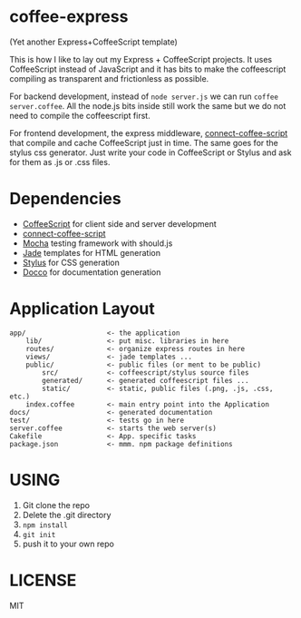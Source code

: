 coffee-express 
==============

(Yet another Express+CoffeeScript template)

This is how I like to lay out my Express + CoffeeScript projects. It uses CoffeeScript 
instead of JavaScript and it has bits to make the coffeescript compiling as transparent 
and frictionless as possible. 

For backend development, instead of `node server.js` we can run `coffee server.coffee`. 
All the node.js bits inside still work the same but we do not need to compile the 
coffeescript first. 

For frontend development, the express middleware, [connect-coffee-script](https://github.com/wdavidw/node-connect-coffee-script) that compile and cache CoffeeScript just in time. The same goes for the stylus css generator. Just write your code in CoffeeScript or Stylus and ask for them as .js or .css files. 

Dependencies
============

* [CoffeeScript](http://coffeescript.org) for client side and server development
* [connect-coffee-script](ttps://github.com/wdavidw/node-connect-coffee-script)
* [Mocha](http://visionmedia.github.com/mocha/) testing framework with should.js 
* [Jade](http://jade-lang.com/) templates for HTML generation
* [Stylus](http://learnboost.github.com/stylus/) for CSS generation
* [Docco](http://jashkenas.github.com/docco/) for documentation generation

Application Layout
==================

    app/                    <- the application
        lib/                <- put misc. libraries in here 
        routes/             <- organize express routes in here
        views/              <- jade templates ...
        public/             <- public files (or ment to be public)
            src/            <- coffeescript/stylus source files
            generated/      <- generated coffeescript files ...
            static/         <- static, public files (.png, .js, .css, etc.)
        index.coffee        <- main entry point into the Application
    docs/                   <- generated documentation
    test/                   <- tests go in here
    server.coffee           <- starts the web server(s)
    Cakefile                <- App. specific tasks
    package.json            <- mmm. npm package definitions

USING
=====

1. Git clone the repo
1. Delete the .git directory
1. `npm install`
1. `git init` 
1. push it to your own repo

LICENSE
=======

MIT
